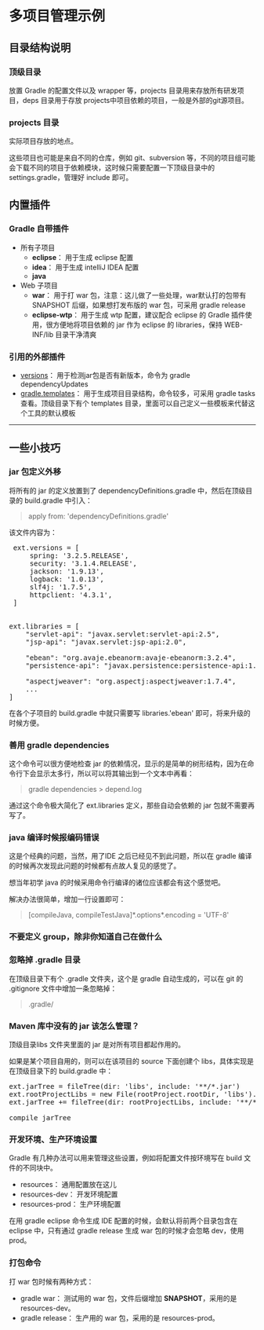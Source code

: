 # 多项目管理示例

## 目录结构说明

### 顶级目录

放置 Gradle 的配置文件以及 wrapper 等，projects 目录用来存放所有研发项目，deps 目录用于存放 projects中项目依赖的项目，一般是外部的git源项目。

### projects 目录

实际项目存放的地点。

这些项目也可能是来自不同的仓库，例如 git、subversion 等，不同的项目组可能会下载不同的项目于依赖模块，这时候只需要配置一下顶级目录中的 settings.gradle，管理好 include 即可。

## 内置插件

### Gradle 自带插件

- 所有子项目
	- **eclipse**： 用于生成 eclipse 配置
	- **idea**：    用于生成 intelliJ IDEA 配置
	- **java**
- Web 子项目
	- **war**： 用于打 war 包，注意：这儿做了一些处理，war默认打的包带有 SNAPSHOT 后缀，如果想打发布版的 war 包，可采用 gradle release
	- **eclipse-wtp**： 用于生成 wtp 配置，建议配合 eclipse 的 Gradle 插件使用，很方便地将项目依赖的 jar 作为 eclipse 的 libraries，保持 WEB-INF/lib 目录干净清爽

### 引用的外部插件
- [versions](https://github.com/ben-manes/gradle-versions-plugin)： 用于检测jar包是否有新版本，命令为 gradle dependencyUpdates
- [gradle.templates](https://github.com/townsfolk/gradle-templates)： 用于生成项目目录结构，命令较多，可采用 gradle tasks 查看。顶级目录下有个 templates 目录，里面可以自己定义一些模板来代替这个工具的默认模板

----------

## 一些小技巧

### jar 包定义外移

将所有的 jar 的定义放置到了 dependencyDefinitions.gradle 中，然后在顶级目录的 build.gradle 中引入： 

> apply from: 'dependencyDefinitions.gradle'

该文件内容为：
<pre>
 ext.versions = [
     spring: '3.2.5.RELEASE',
     security: '3.1.4.RELEASE',
     jackson: '1.9.13',
     logback: '1.0.13',
     slf4j: '1.7.5',
     httpclient: '4.3.1',
 ]

 
ext.libraries = [
	"servlet-api": "javax.servlet:servlet-api:2.5",
	"jsp-api": "javax.servlet:jsp-api:2.0",

	"ebean": "org.avaje.ebeanorm:avaje-ebeanorm:3.2.4",
	"persistence-api": "javax.persistence:persistence-api:1.0",

	"aspectjweaver": "org.aspectj:aspectjweaver:1.7.4",
	...
]
</pre>

在各个子项目的 build.gradle 中就只需要写 libraries.'ebean' 即可，将来升级的时候方便。

### 善用 gradle dependencies

这个命令可以很方便地检查 jar 的依赖情况，显示的是简单的树形结构，因为在命令行下会显示太多行，所以可以将其输出到一个文本中再看：
> gradle dependencies > depend.log

通过这个命令极大简化了 ext.libraries 定义，那些自动会依赖的 jar 包就不需要再写了。

### java 编译时候报编码错误

这是个经典的问题，当然，用了IDE 之后已经见不到此问题，所以在 gradle 编译的时候再次发现此问题的时候都有点故人复见的感觉了。

想当年初学 java 的时候采用命令行编译的诸位应该都会有这个感觉吧。

解决办法很简单，增加一行设置即可：
> [compileJava, compileTestJava]\*.options*.encoding = 'UTF-8'

### 不要定义 group，除非你知道自己在做什么

### 忽略掉 .gradle 目录

在顶级目录下有个 .gradle 文件夹，这个是 gradle 自动生成的，可以在 git 的 .gitignore 文件中增加一条忽略掉：
> .gradle/

### Maven 库中没有的 jar 该怎么管理？

顶级目录libs 文件夹里面的 jar 是对所有项目都起作用的。

如果是某个项目自用的，则可以在该项目的 source 下面创建个 libs，具体实现是在顶级目录下的 build.gradle 中：
<pre>
ext.jarTree = fileTree(dir: 'libs', include: '**/*.jar')
ext.rootProjectLibs = new File(rootProject.rootDir, 'libs').getAbsolutePath()
ext.jarTree += fileTree(dir: rootProjectLibs, include: '**/*.jar')

compile jarTree
</pre>

### 开发环境、生产环境设置

Gradle 有几种办法可以用来管理这些设置，例如将配置文件按环境写在 build 文件的不同块中。

- resources： 通用配置放在这儿
- resources-dev： 开发环境配置
- resources-prod： 生产环境配置

在用 gradle eclipse 命令生成 IDE 配置的时候，会默认将前两个目录包含在 eclipse 中，只有通过 gradle release 生成 war 包的时候才会忽略 dev，使用 prod。

### 打包命令

打 war 包时候有两种方式：

- gradle war： 测试用的 war 包，文件后缀增加 **SNAPSHOT**，采用的是 resources-dev。
- gradle release： 生产用的 war 包，采用的是 resources-prod。